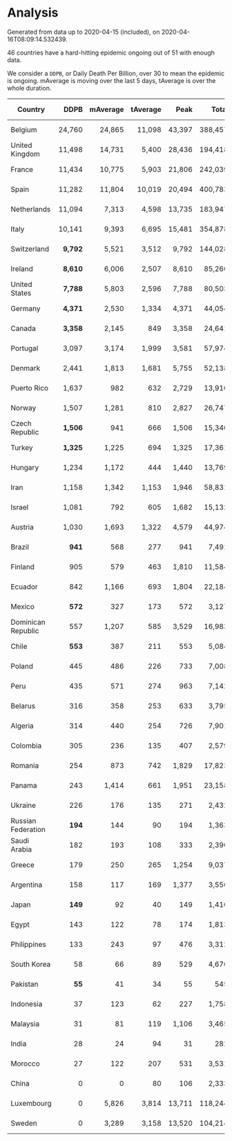 
# Analysis

Generated from data up to 2020-04-15 (included), on 2020-04-16T08:09:14.532439.

46 countries have a hard-hitting epidemic ongoing out of 51 with enough data.

We consider a `DDPB`, or Daily Death Per Billion, over 30 to mean the epidemic is ongoing.
mAverage is moving over the last 5 days, tAverage is over the whole duration.


| Country | DDPB | mAverage | tAverage | Peak | Total | Start | Peak Date | End | Duration |  Status |
|---------|-----:|---------:|---------:|-----:|------:|-------|-----------|-----|----------|---------|
| Belgium | 24,760 | 24,865 | 11,098 | 43,397 | 388,457 | 2020-03-11 | 2020-04-10 | None | 35 days | ongoing |
| United Kingdom | 11,498 | 14,731 | 5,400 | 28,436 | 194,418 | 2020-03-10 | 2020-04-11 | None | 36 days | ongoing |
| France | 11,434 | 10,775 | 5,903 | 21,806 | 242,039 | 2020-03-05 | 2020-04-08 | None | 41 days | ongoing |
| Spain | 11,282 | 11,804 | 10,019 | 20,494 | 400,783 | 2020-03-06 | 2020-04-02 | None | 40 days | ongoing |
| Netherlands | 11,094 | 7,313 | 4,598 | 13,735 | 183,947 | 2020-03-06 | 2020-04-07 | None | 40 days | ongoing |
| Italy | 10,141 | 9,393 | 6,695 | 15,481 | 354,878 | 2020-02-22 | 2020-03-28 | None | 53 days | ongoing |
| Switzerland | **9,792** | 5,521 | 3,512 | 9,792 | 144,028 | 2020-03-05 | 2020-04-15 | None | 41 days | ongoing |
| Ireland | **8,610** | 6,006 | 2,507 | 8,610 | 85,260 | 2020-03-12 | 2020-04-15 | None | 34 days | ongoing |
| United States | **7,788** | 5,803 | 2,596 | 7,788 | 80,503 | 2020-03-15 | 2020-04-15 | None | 31 days | ongoing |
| Germany | **4,371** | 2,530 | 1,334 | 4,371 | 44,054 | 2020-03-13 | 2020-04-15 | None | 33 days | ongoing |
| Canada | **3,358** | 2,145 | 849 | 3,358 | 24,641 | 2020-03-17 | 2020-04-15 | None | 29 days | ongoing |
| Portugal | 3,097 | 3,174 | 1,999 | 3,581 | 57,974 | 2020-03-17 | 2020-04-03 | None | 29 days | ongoing |
| Denmark | 2,441 | 1,813 | 1,681 | 5,755 | 52,138 | 2020-03-15 | 2020-04-02 | None | 31 days | ongoing |
| Puerto Rico | 1,637 | 982 | 632 | 2,729 | 13,910 | 2020-03-24 | 2020-04-09 | None | 22 days | ongoing |
| Norway | 1,507 | 1,281 | 810 | 2,827 | 26,747 | 2020-03-13 | 2020-04-09 | None | 33 days | ongoing |
| Czech Republic | **1,506** | 941 | 666 | 1,506 | 15,340 | 2020-03-23 | 2020-04-15 | None | 23 days | ongoing |
| Turkey | **1,325** | 1,225 | 694 | 1,325 | 17,361 | 2020-03-21 | 2020-04-15 | None | 25 days | ongoing |
| Hungary | 1,234 | 1,172 | 444 | 1,440 | 13,769 | 2020-03-15 | 2020-04-12 | None | 31 days | ongoing |
| Iran | 1,158 | 1,342 | 1,153 | 1,946 | 58,831 | 2020-02-24 | 2020-04-04 | None | 51 days | ongoing |
| Israel | 1,081 | 792 | 605 | 1,682 | 15,132 | 2020-03-21 | 2020-04-10 | None | 25 days | ongoing |
| Austria | 1,030 | 1,693 | 1,322 | 4,579 | 44,974 | 2020-03-12 | 2020-03-30 | None | 34 days | ongoing |
| Brazil | **941** | 568 | 277 | 941 | 7,491 | 2020-03-19 | 2020-04-15 | None | 27 days | ongoing |
| Finland | 905 | 579 | 463 | 1,810 | 11,584 | 2020-03-21 | 2020-04-13 | None | 25 days | ongoing |
| Ecuador | 842 | 1,166 | 693 | 1,804 | 22,184 | 2020-03-14 | 2020-04-10 | None | 32 days | ongoing |
| Mexico | **572** | 327 | 173 | 572 | 3,127 | 2020-03-28 | 2020-04-15 | None | 18 days | ongoing |
| Dominican Republic | 557 | 1,207 | 585 | 3,529 | 16,983 | 2020-03-17 | 2020-04-13 | None | 29 days | ongoing |
| Chile | **553** | 387 | 211 | 553 | 5,084 | 2020-03-22 | 2020-04-15 | None | 24 days | ongoing |
| Poland | 445 | 486 | 226 | 733 | 7,008 | 2020-03-15 | 2020-04-09 | None | 31 days | ongoing |
| Peru | 435 | 571 | 274 | 963 | 7,142 | 2020-03-20 | 2020-04-11 | None | 26 days | ongoing |
| Belarus | 316 | 358 | 253 | 633 | 3,795 | 2020-03-31 | 2020-04-10 | None | 15 days | ongoing |
| Algeria | 314 | 440 | 254 | 726 | 7,901 | 2020-03-15 | 2020-04-10 | None | 31 days | ongoing |
| Colombia | 305 | 236 | 135 | 407 | 2,579 | 2020-03-27 | 2020-04-12 | None | 19 days | ongoing |
| Romania | 254 | 873 | 742 | 1,829 | 17,823 | 2020-03-22 | 2020-04-10 | None | 24 days | ongoing |
| Panama | 243 | 1,414 | 661 | 1,951 | 23,158 | 2020-03-11 | 2020-04-06 | None | 35 days | ongoing |
| Ukraine | 226 | 176 | 135 | 271 | 2,432 | 2020-03-28 | 2020-04-10 | None | 18 days | ongoing |
| Russian Federation | **194** | 144 | 90 | 194 | 1,363 | 2020-03-31 | 2020-04-15 | None | 15 days | ongoing |
| Saudi Arabia | 182 | 193 | 108 | 333 | 2,390 | 2020-03-24 | 2020-04-02 | None | 22 days | ongoing |
| Greece | 179 | 250 | 265 | 1,254 | 9,037 | 2020-03-12 | 2020-04-04 | None | 34 days | ongoing |
| Argentina | 158 | 117 | 169 | 1,377 | 3,556 | 2020-03-25 | 2020-03-30 | None | 21 days | ongoing |
| Japan | **149** | 92 | 40 | 149 | 1,410 | 2020-03-11 | 2020-04-15 | None | 35 days | ongoing |
| Egypt | 143 | 122 | 78 | 174 | 1,813 | 2020-03-23 | 2020-04-11 | None | 23 days | ongoing |
| Philippines | 133 | 243 | 97 | 476 | 3,312 | 2020-03-12 | 2020-04-12 | None | 34 days | ongoing |
| South Korea | 58 | 66 | 89 | 529 | 4,676 | 2020-02-23 | 2020-03-10 | None | 52 days | ongoing |
| Pakistan | **55** | 41 | 34 | 55 | 545 | 2020-03-30 | 2020-04-11 | None | 16 days | ongoing |
| Indonesia | 37 | 123 | 62 | 227 | 1,758 | 2020-03-18 | 2020-04-14 | None | 28 days | ongoing |
| Malaysia | 31 | 81 | 119 | 1,106 | 3,465 | 2020-03-17 | 2020-04-04 | None | 29 days | ongoing |
| India | 28 | 24 | 94 | 31 | 282 | 2020-04-10 | 2020-04-10 | 2020-04-13 | 3 days | finished |
| Morocco | 27 | 122 | 207 | 531 | 3,531 | 2020-03-28 | 2020-04-05 | 2020-04-14 | 17 days | finished |
| China | 0 | 0 | 80 | 106 | 2,333 | 2020-01-30 | 2020-02-23 | 2020-02-28 | 29 days | finished |
| Luxembourg | 0 | 5,826 | 3,814 | 13,711 | 118,244 | 2020-03-14 | 2020-04-12 | 2020-04-14 | 31 days | finished |
| Sweden | 0 | 3,289 | 3,158 | 13,520 | 104,214 | 2020-03-12 | 2020-04-14 | 2020-04-14 | 33 days | finished |


